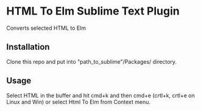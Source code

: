 # HTML To Elm Sublime Text Plugin

Converts selected HTML to Elm

## Installation

Clone this repo and put into "path_to_sublime"/Packages/ directory.

## Usage

Select HTML in the buffer and hit cmd+k and then cmd+e (crtl+k, crtl+e on Linux and Win) or select Html To Elm from Context menu.
